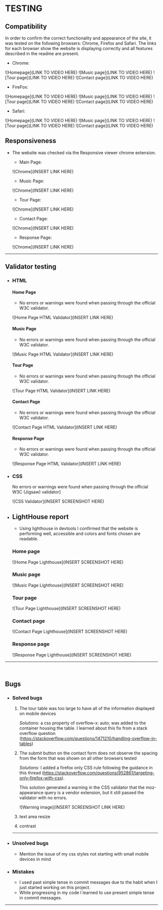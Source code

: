 # TESTING


## Compatibility

In order to confirm the correct functionality and appearance of the site, it was tested on the following browsers: Chrome, Firefox and Safari. The links for each browser show the website is displaying correctly and all features described in the readme are present.

  - Chrome:

  ![Homepage](LINK TO VIDEO HERE)
  ![Music page](LINK TO VIDEO HERE)
  ![Tour page](LINK TO VIDEO HERE)
  ![Contact page](LINK TO VIDEO HERE)

  - FireFox:

  ![Homepage](LINK TO VIDEO HERE)
  ![Music page](LINK TO VIDEO HERE)
  ![Tour page](LINK TO VIDEO HERE)
  ![Contact page](LINK TO VIDEO HERE)


  - Safari:

  ![Homepage](LINK TO VIDEO HERE)
  ![Music page](LINK TO VIDEO HERE)
  ![Tour page](LINK TO VIDEO HERE)
  ![Contact page](LINK TO VIDEO HERE)


## Responsiveness


+ The website was checked via the Responsive viewer chrome extension.

    - Main Page:

    ![Chrome](INSERT LINK HERE)

    - Music Page:

    ![Chrome](INSERT LINK HERE)

    - Tour Page:

    ![Chrome](INSERT LINK HERE)

    - Contact Page:

    ![Chrome](INSERT LINK HERE)

    - Response Page:

    ![Chrome](INSERT LINK HERE)
  

---
## Validator testing
+ ### HTML
  #### Home Page
    - No errors or warnings were found when passing through the official W3C validator.

    ![Home Page HTML Validator](INSERT LINK HERE)
    
  #### Music Page
    - No errors or warnings were found when passing through the official W3C validator.

    ![Music Page HTML Validator](INSERT LINK HERE)

  #### Tour Page
    - No errors or warnings were found when passing through the official W3C validator.

    ![Tour Page HTML Validator](INSERT LINK HERE)

  #### Contact Page
    - No errors or warnings were found when passing through the official W3C validator.

    ![Contact Page HTML Validator](INSERT LINK HERE)

    #### Response Page
    - No errors or warnings were found when passing through the official W3C validator.

    ![Response Page HTML Validator](INSERT LINK HERE)
    
+ ### CSS
  No errors or warnings were found when passing through the official W3C (Jigsaw) validator]

  ![CSS Validator](INSERT SCREENSHOT HERE)


+ ## LightHouse report

    - Using lighthouse in devtools I confirmed that the website is performing well, accessible and colors and fonts chosen are readable.
    
  ### Home page

  ![Home Page Lighthouse](INSERT SCREENSHOT HERE)

  ### Music page

  ![Music Page Lighthouse](INSERT SCREENSHOT HERE)

  ### Tour page

  ![Tour Page Lighthouse](INSERT SCREENSHOT HERE)

  ### Contact page

  ![Contact Page Lighthouse](INSERT SCREENSHOT HERE)

  ### Response page

  ![Response Page Lighthouse](INSERT SCREENSHOT HERE)

---
​
## Bugs
+ ### Solved bugs
    1. The tour table was too large to have all of the information displayed on mobile devices
    
        *Solutions:* a css property of overflow-x: auto; was added to the container housing the table. I learned about this fix from a stack overflow question (https://stackoverflow.com/questions/1471210/handling-overflow-in-tables)

    2. The submit button on the contact form does not observe the spacing from the form that was shown on all other browsers tested
    
        *Solutions:* I added a firefox only CSS rule following the guidance in this thread (https://stackoverflow.com/questions/952861/targeting-only-firefox-with-css).

        This solution generated a warning in the CSS validator that the moz-appearance query is a vendor extension, but it still passed the validator with no errors.

        ![Warning image](INSERT SCREENSHOT LINK HERE)

    3. text area resize

    4. contrast
   
    ---
+ ### Unsolved bugs
    - Mention the issue of my css styles not starting with small mobile devices in mind
+ ### Mistakes
    - I used past simple tense in commit messages due to the habit when I just started working on this project.
    - While progressing in my code I learned to use present simple tense in commit messages.

---